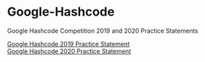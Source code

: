 # Google-Hashcode
Google Hashcode Competition 2019 and 2020 Practice Statements

<a href="https://github.com/Daply/Google-Hashcode/blob/master/google-hashcode-practice-statement-2019/src/com/pizzacutter/assignment/pizza.pdf">Google Hashcode 2019 Practice Statement</a><br>
<a href="https://github.com/Daply/Google-Hashcode/blob/master/google-hashcode-practice-statement-2020/practice_problem.pdf">Google Hashcode 2020 Practice Statement</a>
